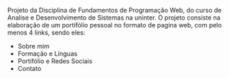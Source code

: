 Projeto da Disciplina de Fundamentos de Programação Web, do curso de Analise e Desenvolvimento de Sistemas na uninter.
O projeto consiste na elaboração de um portifólio pessoal no formato de pagina web,
com pelo menos 4 links, sendo eles:
 - Sobre mim
 - Formação e Línguas
 - Portifólio e Redes Sociais
 - Contato
